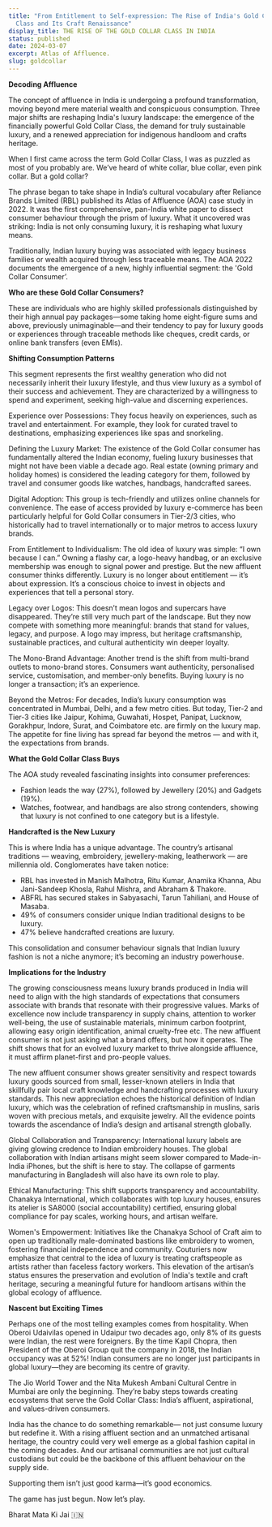 ```yaml
---
title: "From Entitlement to Self-expression: The Rise of India's Gold Collar
  Class and Its Craft Renaissance"
display_title: THE RISE OF THE GOLD COLLAR CLASS IN INDIA
status: published
date: 2024-03-07
excerpt: Atlas of Affluence.
slug: goldcollar
---
```

**Decoding Affluence**

The concept of affluence in India is undergoing a profound transformation, moving beyond mere material wealth and conspicuous consumption. Three major shifts are reshaping India's luxury landscape: the emergence of the financially powerful Gold Collar Class, the demand for truly sustainable luxury, and a renewed appreciation for indigenous handloom and crafts heritage. 


When I first came across the term Gold Collar Class, I was as puzzled as most of you probably are. We’ve heard of white collar, blue collar, even pink collar. But a gold collar?


The phrase began to take shape in India’s cultural vocabulary after Reliance Brands Limited (RBL) published its Atlas of Affluence (AOA) case study in 2022. It was the first comprehensive, pan-India white paper to dissect consumer behaviour through the prism of luxury. What it uncovered was striking: India is not only consuming luxury, it is reshaping what luxury means.


Traditionally, Indian luxury buying was associated with legacy business families or wealth acquired through less traceable means. The AOA 2022 documents the emergence of a new, highly influential segment: the 'Gold Collar Consumer’.

**Who are these Gold Collar Consumers?** 


These are individuals who are highly skilled professionals distinguished by their high annual pay packages—some taking home eight-figure sums and above, previously unimaginable—and their tendency to pay for luxury goods or experiences through traceable methods like cheques, credit cards, or online bank transfers (even EMIs).

**Shifting Consumption Patterns**

This segment represents the first wealthy generation who did not necessarily inherit their luxury lifestyle, and thus view luxury as a symbol of their success and achievement. They are characterized by a willingness to spend and experiment, seeking high-value and discerning experiences.

Experience over Possessions: They focus heavily on experiences, such as travel and entertainment. For example, they look for curated travel to destinations, emphasizing experiences like spas and snorkeling.

Defining the Luxury Market: The existence of the Gold Collar consumer has fundamentally altered the Indian economy, fueling luxury businesses that might not have been viable a decade ago. Real estate (owning primary and holiday homes) is considered the leading category for them, followed by travel and consumer goods like watches, handbags, handcrafted sarees.

Digital Adoption: This group is tech-friendly and utilizes online channels for convenience. The ease of access provided by luxury e-commerce has been particularly helpful for Gold Collar consumers in Tier-2/3 cities, who historically had to travel internationally or to major metros to access luxury brands.


From Entitlement to Individualism: The old idea of luxury was simple: “I own because I can.” Owning a flashy car, a logo-heavy handbag, or an exclusive membership was enough to signal power and prestige. But the new affluent consumer thinks differently. Luxury is no longer about entitlement — it’s about expression. It’s a conscious choice to invest in objects and experiences that tell a personal story.


Legacy over Logos: This doesn’t mean logos and supercars have disappeared. They’re still very much part of the landscape. But they now compete with something more meaningful: brands that stand for values, legacy, and purpose. A logo may impress, but heritage craftsmanship, sustainable practices, and cultural authenticity win deeper loyalty.


The Mono-Brand Advantage: Another trend is the shift from multi-brand outlets to mono-brand stores. Consumers want authenticity, personalised service, customisation, and member-only benefits. Buying luxury is no longer a transaction; it’s an experience.


Beyond the Metros: For decades, India’s luxury consumption was concentrated in Mumbai, Delhi, and a few metro cities. But today, Tier-2 and Tier-3 cities like Jaipur, Kohima, Guwahati, Hospet, Panipat, Lucknow, Gorakhpur, Indore, Surat, and Coimbatore etc. are firmly on the luxury map. The appetite for fine living has spread far beyond the metros — and with it, the expectations from brands.


**What the Gold Collar Class Buys**


The AOA study revealed fascinating insights into consumer preferences:

* Fashion leads the way (27%), followed by Jewellery (20%) and Gadgets (19%).
* Watches, footwear, and handbags are also strong contenders, showing that luxury is not confined to one category but is a lifestyle.

**Handcrafted is the New Luxury**


This is where India has a unique advantage. The country’s artisanal traditions — weaving, embroidery, jewellery-making, leatherwork — are millennia old. Conglomerates have taken notice:


* RBL has invested in Manish Malhotra, Ritu Kumar, Anamika Khanna, Abu Jani-Sandeep Khosla, Rahul Mishra, and Abraham & Thakore.
* ABFRL has secured stakes in Sabyasachi, Tarun Tahiliani, and House of Masaba.
* 49% of consumers consider unique Indian traditional designs to be luxury.
* 47% believe handcrafted creations are luxury.


This consolidation and consumer behaviour signals that Indian luxury fashion is not a niche anymore; it’s becoming an industry powerhouse.

**Implications for the Industry**

The growing consciousness means luxury brands produced in India will need to align with the high standards of expectations that consumers associate with brands that resonate with their progressive values. Marks of excellence now include transparency in supply chains, attention to worker well-being, the use of sustainable materials, minimum carbon footprint, allowing easy origin identification, animal cruelty-free etc. The new affluent consumer is not just asking what a brand offers, but how it operates. The shift shows that for an evolved luxury market to thrive alongside affluence, it must affirm planet-first and pro-people values.

The new affluent consumer shows greater sensitivity and respect towards luxury goods sourced from small, lesser-known ateliers in India that skillfully pair local craft knowledge and handcrafting processes with luxury standards. This new appreciation echoes the historical definition of Indian luxury, which was the celebration of refined craftsmanship in muslins, saris woven with precious metals, and exquisite jewelry. All the evidence points towards the ascendance of India’s design and artisanal strength globally.

Global Collaboration and Transparency: International luxury labels are giving glowing credence to Indian embroidery houses. The global collaboration with Indian artisans might seem slower compared to Made-in-India iPhones, but the shift is here to stay. The collapse of garments manufacturing in Bangladesh will also have its own role to play.

Ethical Manufacturing: This shift supports transparency and accountability. Chanakya International, which collaborates with top luxury houses, ensures its atelier is SA8000 (social accountability) certified, ensuring global compliance for pay scales, working hours, and artisan welfare.

Women's Empowerment: Initiatives like the Chanakya School of Craft aim to open up traditionally male-dominated bastions like embroidery to women, fostering financial independence and community. Couturiers now emphasize that central to the idea of luxury is treating craftspeople as artists rather than faceless factory workers. This elevation of the artisan’s status ensures the preservation and evolution of India's textile and craft heritage, securing a meaningful future for handloom artisans within the global ecology of affluence.


**Nascent but Exciting Times** 


Perhaps one of the most telling examples comes from hospitality. When Oberoi Udaivilas opened in Udaipur two decades ago, only 8% of its guests were Indian, the rest were foreigners. By the time Kapil Chopra, then President of the Oberoi Group quit the company in 2018, the Indian occupancy was at 52%! Indian consumers are no longer just participants in global luxury—they are becoming its centre of gravity.


The Jio World Tower and the Nita Mukesh Ambani Cultural Centre in Mumbai are only the beginning. They’re baby steps towards creating ecosystems that serve the Gold Collar Class: India’s affluent, aspirational, and values-driven consumers.


India has the chance to do something remarkable— not just consume luxury but redefine it. With a rising affluent section and an unmatched artisanal heritage, the country could very well emerge as a global fashion capital in the coming decades. And our artisanal communities are not just cultural custodians but could be the backbone of this affluent behaviour on the supply side. 

Supporting them isn’t just good karma—it’s good economics.


The game has just begun. Now let’s play. 

Bharat Mata Ki Jai 🇮🇳